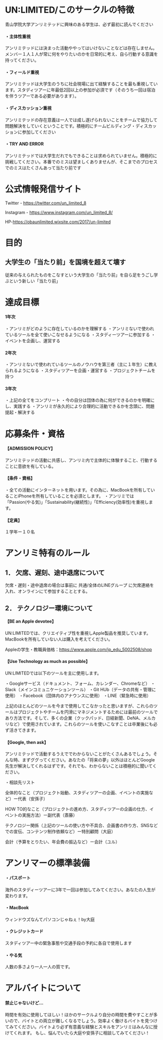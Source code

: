 # UN:LIMITED/このサークルの特徴

青山学院大学アンリミテッドに興味のある学生は、必ず最初に読んでください

<h4>・主体性重視</h4> <a>アンリミテッドには決まった活動ややってはいけないことなどは存在しません。メンバー１人１人が常に何をやりたいのかを日常的に考え、自ら行動する意識を持ってください。</a>

<h4>・フィールド重視</h4> <a>アンリミテッドは大学生のうちに社会現場に出て経験することを最も重視しています。スタディツアーに年最低2回以上の参加が必須です（そのうち一回は宿泊を伴うツアーである必要があります）。</a>

<h4>・ディスカッション重視</h4> <a>アンリミテッドの存在意義は一人では成し遂げられないことをチームで協力して問題解決をしていくということです。積極的にチームビルディング・ディスカッションに参加してください</a>

<h4>・TRY AND ERROR</h4> <a>アンリミテッドでは大学生だれでもできることは求められていません。積極的に挑戦してください。本番でのミスは望ましくありませんが、そこまでのプロセスでのミスはたくさんあって当たり前です</a>

# 公式情報発信サイト

Twitter - https://twitter.com/un_limited_8

Instagram - https://www.instagram.com/un_limited_8/

HP-https://obaunlimited.wixsite.com/2017/un-limited

# 目的

<h2>大学生の「当たり前」を国境を超えて壊す</h2>
<a>従来の与えられたものをこなすという大学生の「当たり前」を自ら足をうごし学ぶという新しい「当たり前」</a>

# 達成目標

<h4>1年次</h4>
・アンリミがどのように存在しているのかを理解する
・アンリミないで使われているツールを全て使いこなせるようになる
・スタディーツアーに参加する
・イベントを企画し、運営する

<h4>2年次</h4>
・アンリミないで使われているツールのノウハウを第三者（主に１年生）に教えられるようになる
・スタディツアーを企画・運営する
・プロジェクトチームを持つ

<h4>3年次</h4>
・上記の全てをコンプリート
・今の自分は団体の為に何ができるのかを明確にし、実践する
・アンリミが永久的により合理的に活動できるかを念頭に、問題提起・解決する

# 応募条件・資格

<h4>【ADMISSION POLICY】</h4>
アンリミテッドの活動に共感し、アンリミ内で主体的に体験すること、行動することに意欲を有している。

<h4>【条件・資格】</h4>
・全ての活動にインターネットを用います。その為に、MacBookを所有していることiPhoneを所有していることを必須とします。
・アンリミでは「Passion(やる気)」「Sustainability(継続性)」「Efficiency(効率性)を重視します。

<h4>【定員】</h4>
１学年ー１０名


# アンリミ特有のルール

<h2>1． 欠席、遅刻、途中退席について</h2>
欠席・遅刻・途中退席の場合は事前に 共通/全体のLINEグループ に欠席連絡を入れ、オンラインにて参加することとする。

<h2>2． テクノロジー環境について</h2>

<h4>【BE an Apple devotee】</h4>
UN:LIMITEDでは、クリエイティブ性を重視しApple製品を推奨しています。MacBookを所有していない人は購入を考えてください。

Appleの学生・教職員価格：https://www.apple.com/jp_edu_5002508/shop

<h4>【Use Technology as much as possible】</h4>
UN:LIMITEDでは以下のツールを主に使用します。

・Googleサービス（ドキュメント、フォーム、カレンダー、Chromeなど）
・Slack（メインコミュニケーションツール）
・Git HUb（データの共有・管理に使用）
・Facebook（団体内のアナウンスに使用）
・LINE（緊急時に使用）

上記のほとんどのツールを今まで使用してこなかったと思いますが、これらのツールはプロジェクトやチームを円滑にマネジメントするためには最前のツールであり方法です。そして、多くの企業（クックパッド、日経新聞、DeNA、メルカリなど）で使用されています。これらのツールを使いこなすことは卒業後にも必ず活きてきます。

<h4>【Google, then ask】</h4>
アンリミテッドで活動するうえででわからないことがたくさんあるでしょう。そんな時、まずググってください。あなたの「将来の夢」以外はほとんどGoogle先生が解決してくれるはずです。それでも、わからないことは積極的に聞いてください。

・相談先リスト

全体的なこと（プロジェクト始動、スタディツアーの企画、イベントの実施など）ー代表（安孫子）

HOW TO的なこと（プロジェクトの進め方、スタディツアーの企画の仕方、イベントの実施方法）ー副代表（斎藤）

テクノロジー関係（上記のツールの使い方や不具合、企画書の作り方、SNSなどでの宣伝、コンテンツ制作依頼など）ー特別顧問（大庭）

会計（予算をとりたい、年会費の振込など）ー会計（ユル）

# アンリマーの標準装備

<h4>・パスポート</h4>
海外のスタディーツアーに3年で一回は参加してみてください。あなたの人生が変わります。

<h4>・MacBook</h4>
ウィンドウズなんてパソコンじゃねぇ！by大庭

<h4>・クレジットカード</h4>
スタディツアー中の緊急事態や交通手段の予約に各自で使用します

<h4>・やる気</h4>
人数の多さより一人一人の質です。

# アルバイトについて

<h4>禁止じゃないけど…</h4>
時間を有効に使用してほしい！ほかのサークルより自分の時間を費やすことが多いので、バイトとの両立が難しくなるでしょう。効率よく働けるバイトを見つけてみてください。バイトより必ず有意義な経験とスキルをアンリミはみんなに授けてくれます。
もし、悩んでいたら大庭や安孫子に相談してみてください！
